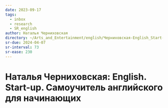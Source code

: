 ```yaml
---
date: 2023-09-17
tags:
  - inbox
  - research
  - SR_english
author: Наталья Черниховская
directory: ~/Arts_and_Entertainment/english/Черниховская-English_Start-up/
sr-due: 2024-04-07
sr-interval: 73
sr-ease: 230
---
```


# Наталья Черниховская: English. Start-up. Самоучитель английского для начинающих



